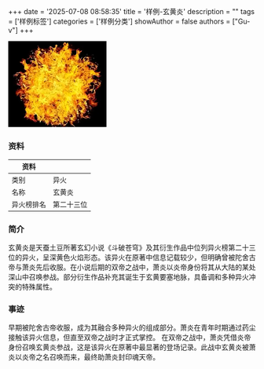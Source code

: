 +++
date = '2025-07-08 08:58:35'
title = '样例-玄黄炎'
description = ""
tags = ['样例标签']
categories = ['样例分类']
showAuthor = false
authors = ["Gu-v"]
+++

<img alt="img" src="./xuanhuangyan.webp" width="200px" />

### 资料

| 资料 |          |
| ---- | -------- |
| 类别 | 异火   |
| 名称 | 玄黄炎 |
| 异火榜排名 | 第二十三位       |


### 简介

玄黄炎是天蚕土豆所著玄幻小说《斗破苍穹》及其衍生作品中位列异火榜第二十三位的异火，呈深黄色火焰形态。该异火在原著中信息记载较少，但明确曾被陀舍古帝与萧炎先后收服。在小说后期的双帝之战中，萧炎以炎帝身份将其从大陆的某处深山中召唤参战。部分衍生作品补充其诞生于玄黄要塞地脉，具备调和多种异火冲突的特殊属性。

### 事迹

早期被陀舍古帝收服，成为其融合多种异火的组成部分。萧炎在青年时期通过药尘接触该异火信息，但直至双帝之战时才正式掌控。
在双帝之战中，萧炎凭借炎帝身份召唤玄黄炎参战，这是该异火在原著中最显著的登场记录。此战中玄黄炎被萧炎以炎帝之名召唤而来，最终助萧炎封印魂天帝。

